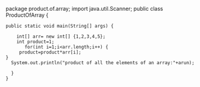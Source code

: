 
package product.of.array;
import java.util.Scanner;
public class ProductOfArray {
    

    
    public static void main(String[] args) {
        
        int[] arr= new int[] {1,2,3,4,5};
        int product=1;
           for(int i=1;i<arr.length;i++) {
         product=product*arr[i];
    }
      System.out.println("product of all the elements of an array:"+arun);
          
      }
    }
    
    

